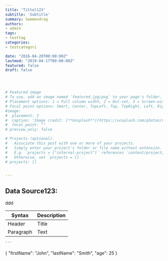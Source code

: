 ```yaml
---
title: 'Tittel123'
subtitle: 'Subtitle'
summary: Sammendrag
authors:
- admin
tags:
- testtag
categories:
- testcategori

date: "2016-04-20T00:00:00Z"
lastmod: "2019-04-17T00:00:00Z"
featured: false
draft: false




# Featured image
# To use, add an image named `featured.jpg/png` to your page's folder.
# Placement options: 1 = Full column width, 2 = Out-set, 3 = Screen-width
# Focal point options: Smart, Center, TopLeft, Top, TopRight, Left, Right, BottomLeft, Bottom, BottomRight
#image:
#  placement: 2
#  caption: 'Image credit: [**Unsplash**](https://unsplash.com/photos/CpkOjOcXdUY)'
#  focal_point: ""
# preview_only: false

# Projects (optional).
#   Associate this post with one or more of your projects.
#   Simply enter your project's folder or file name without extension.
#   E.g. `projects = ["internal-project"]` references `content/project/deep-learning/index.md`.
#   Otherwise, set `projects = []`.
# projects: []


---
```


## Data Source123:


<script src="https://gist.github.com/glennhelgesen/d6ac34b2c55648eb636488ce92173dbc.js"> </script>
<script src="https://gist.github.com/2d7ca4eed82764833f8d93a6fea28f15.js"> </script>


<style type="text/css">
  .gist {width:300px !important;}
  .gist-file
  .gist-data {max-height: 1300px;max-width: 1300px;}
</style>

<script src="https://gist.github.com/glennhelgesen/d6ac34b2c55648eb636488ce92173dbc.js"></script>


<style type="text/css"> .gist {width:1500px; overflow:auto}  .gist .file-data {max-height: 1200px;max-width: 2500px;} </style>



<style type="text/css">
  .gist {width:2580px !important;}
  .gist-file
  .gist-data {max-height: 1320px; max-width: 1580px;}
</style>
<script src="https://gist.github.com/glennhelgesen/d6ac34b2c55648eb636488ce92173dbc.js"></script>

ddd


| Syntax | Description |
| ----------- | ----------- |
| Header | Title |
| Paragraph | Text |


	```
{
  "firstName": "John",
  "lastName": "Smith",
  "age": 25
}
```